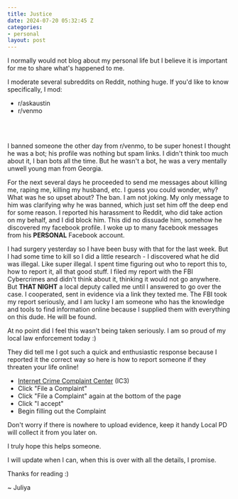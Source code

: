 ```yaml
---
title: Justice
date: 2024-07-20 05:32:45 Z
categories:
- personal
layout: post
---
```


I normally would not blog about my personal life but I believe it is important for me to share what's happened to me.
<br>

I moderate several subreddits on Reddit, nothing huge. If you'd like to know specifically, I mod:
- r/askaustin
- r/venmo
<br>
<br>

I banned someone the other day from r/venmo, to be super honest I thought he was a bot; his profile was nothing but spam links. I didn't think too much about it, I ban bots all the time. But he wasn't a bot, he was a very mentally unwell young man from Georgia. 

For the next several days he proceeded to send me messages about killing me, raping me, killing my husband, etc. I guess you could wonder, why? What was he so upset about? The ban. I am not joking. My only message to him was clarifying why he was banned, which just set him off the deep end for some reason. I reported his harassment to Reddit, who did take action on my behalf, and I did block him. This did no dissuade him, somehow he discovered my facebook profile. I woke up to many facebook messages from his **PERSONAL** Facebook account.

I had surgery yesterday so I have been busy with that for the last week. But I had some time to kill so I did a little research - I discovered what he did was illegal. Like super illegal. I spent time figuring out who to report this to, how to report it, all that good stuff. I filed my report with the FBI Cybercrimes and didn't think about it, thinking it would not go anywhere. But **THAT NIGHT** a local deputy called me until I answered to go over the case. I cooperated, sent in evidence via a link they texted me. The FBI took my report seriously, and I am lucky I am someone who has the knowledge and tools to find information online because I supplied them with everything on this dude. He will be found.

At no point did I feel this wasn't being taken seriously. I am so proud of my local law enforcement today :) 

They did tell me I got such a quick and enthusiastic response because I reported it the correct way so here is how to report someone if they threaten your life online! 
- [Internet Crime Complaint Center](https://www.ic3.gov/) (IC3)
- Click "File a Complaint"
- Click "File a Complaint" again at the bottom of the page
- Click "I accept"
- Begin filling out the Complaint

Don't worry if there is nowhere to upload evidence, keep it handy Local PD will collect it from you later on. 

I truly hope this helps someone. 

I will update when I can, when this is over with all the details, I promise. 

Thanks for reading :) 

~ Juliya

